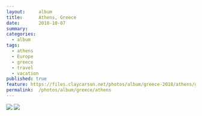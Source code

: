 ```yaml
---
layout:     album
title:      Athens, Greece
date:       2018-10-07
summary:    
categories:
  - album
tags:
  - athens
  - Europe
  - greece
  - travel
  - vacation
published: true
feature: https://files.claycarson.net/photos/album/greece-2018/athens/greece-11.jpg
permalink:  /photos/album/greece/athens
---
```



<img src="https://files.claycarson.net/photos/album/greece-2018/athens/greece-11.jpg">
<img src="https://files.claycarson.net/photos/album/greece-2018/athens/greece-12.jpg">
